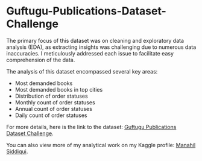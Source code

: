 # Guftugu-Publications-Dataset-Challenge

The primary focus of this dataset was on cleaning and exploratory data analysis (EDA), as extracting insights was challenging due to numerous data inaccuracies. I meticulously addressed each issue to facilitate easy comprehension of the data.

The analysis of this dataset encompassed several key areas:

- Most demanded books
- Most demanded books in top cities
- Distribution of order statuses
- Monthly count of order statuses
- Annual count of order statuses
- Daily count of order statuses

For more details, here is the link to the dataset: [Guftugu Publications Dataset Challenge](https://www.kaggle.com/datasets/zusmani/gufhtugu-publications-dataset-challenge).

You can also view more of my analytical work on my Kaggle profile: [Manahil Siddiqui](https://www.kaggle.com/minahilsiddiqui).
